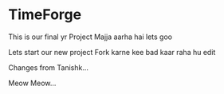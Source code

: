 # TimeForge
This is our final yr Project
Majja aarha hai lets goo

Lets start our new project
Fork karne kee bad kaar raha hu edit

Changes from Tanishk...


Meow Meow...